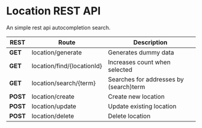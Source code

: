 Location REST API
============

An simple rest api autocompletion search.

| **REST** | **Route** | **Description** |
-------|-------|-------------|
| **GET** | location/generate | Generates dummy data |
| **GET** | location/find/{locationId} | Increases count when selected |
| **GET** | location/search/{term} | Searches for addresses by (search)term |
| **POST** | location/create | Create new location |
| **POST** | location/update | Update existing location |
| **POST** | location/delete | Delete location |